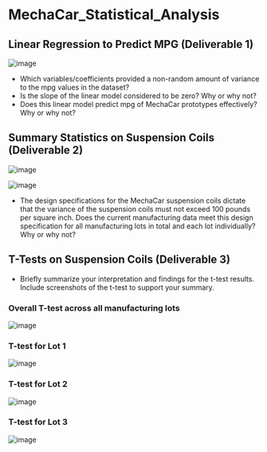 # MechaCar_Statistical_Analysis

## Linear Regression to Predict MPG (Deliverable 1)
![image](https://user-images.githubusercontent.com/84869167/137651691-8c8fae57-bdf4-4e81-b9d1-d3e52ac32591.png)
* Which variables/coefficients provided a non-random amount of variance to the mpg values in the dataset?
* Is the slope of the linear model considered to be zero? Why or why not?
* Does this linear model predict mpg of MechaCar prototypes effectively? Why or why not?

## Summary Statistics on Suspension Coils (Deliverable 2)
![image](https://user-images.githubusercontent.com/84869167/137651791-2ad6ff4b-e945-41ed-be09-f2ef36124fba.png)

![image](https://user-images.githubusercontent.com/84869167/137651754-2a4dc6d8-6067-491f-983f-bfcf5789cf6c.png)

* The design specifications for the MechaCar suspension coils dictate that the variance of the suspension coils must not exceed 100 pounds per square inch. Does the current manufacturing data meet this design specification for all manufacturing lots in total and each lot individually? Why or why not?

## T-Tests on Suspension Coils (Deliverable 3)
* Briefly summarize your interpretation and findings for the t-test results. Include screenshots of the t-test to support your summary.

### Overall T-test across all manufacturing lots
![image](https://user-images.githubusercontent.com/84869167/137652428-c75c7c0f-5fc7-4955-9e55-dae7a553724f.png)

### T-test for Lot 1
![image](https://user-images.githubusercontent.com/84869167/137652494-59498ab9-0fed-46bc-95dd-9d6a70d00280.png)

### T-test for Lot 2
![image](https://user-images.githubusercontent.com/84869167/137652528-0232f85e-198d-4f46-96c1-5fa0302c28d9.png)

### T-test for Lot 3
![image](https://user-images.githubusercontent.com/84869167/137652549-fafbfea4-2ac6-42b6-a9c0-70cd35a4110c.png)
